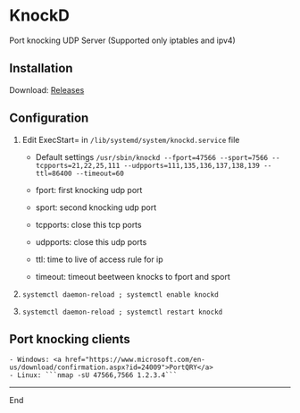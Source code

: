 # KnockD

Port knocking UDP Server (Supported only iptables and ipv4)

Installation
--------

Download: <a href="https://github.com/eltaline/knockd/releases">Releases</a>

Configuration
--------

1. Edit ExecStart= in ```/lib/systemd/system/knockd.service``` file

    - Default settings ```/usr/sbin/knockd --fport=47566 --sport=7566 --tcpports=21,22,25,111 --udpports=111,135,136,137,138,139 --ttl=86400 --timeout=60```

    - fport: first knocking udp port
    - sport: second knocking udp port
    - tcpports: close this tcp ports
    - udpports: close this udp ports
    - ttl: time to live of access rule for ip
    - timeout: timeout beetween knocks to fport and sport

2. ```systemctl daemon-reload ; systemctl enable knockd```
3. ```systemctl daemon-reload ; systemctl restart knockd```

Port knocking clients
--------

    - Windows: <a href="https://www.microsoft.com/en-us/download/confirmation.aspx?id=24009">PortQRY</a>
    - Linux: ```nmap -sU 47566,7566 1.2.3.4```

--------
End
